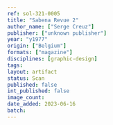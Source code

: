 ```yaml
---
ref: sol-321-0005
title: "Sabena Revue 2"
author_name: ["Serge Creuz"]
publisher: ["unknown publisher"]
year: "y1977"
origin: ["Belgium"]
formats: ["magazine"]
disciplines: [graphic-design]
tags:
layout: artifact
status: Scan
published: false
int_published: false
image_count:
date_added: 2023-06-16
batch:
---
```

